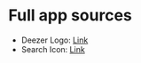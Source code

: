 # Full app sources

- Deezer Logo: [Link](https://deezer.com)
- Search Icon: [Link](https://www.iconfinder.com/icons/8666693/search_icon)